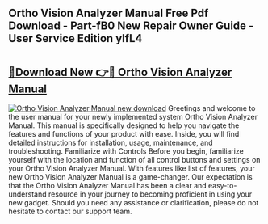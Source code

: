 ## Ortho Vision Analyzer Manual Free Pdf Download - Part-fB0 New Repair Owner Guide - User Service Edition ylfL4

# <h2><a href="http://cf20421.oget.top/?id=Ortho+Vision+Analyzer+Manual">🔗Download New 👉🔴 Ortho Vision Analyzer Manual</a></h2>

[![Ortho Vision Analyzer Manual new download](https://i.imgur.com/5g1atiW.png)](http://cf20421.oget.top/?id=Ortho+Vision+Analyzer+Manual)
Greetings and welcome to the user manual for your newly implemented system Ortho Vision Analyzer Manual. This manual is specifically designed to help you navigate the features and functions of your product with ease. Inside, you will find detailed instructions for installation, usage, maintenance, and troubleshooting. Familiarize with Controls Before you begin, familiarize yourself with the location and function of all control buttons and settings on your Ortho Vision Analyzer Manual. With features like list of features, your new Ortho Vision Analyzer Manual is a game-changer. Our expectation is that the Ortho Vision Analyzer Manual has been a clear and easy-to-understand resource in your journey to becoming proficient in using your new gadget. Should you need any assistance or clarification, please do not hesitate to contact our support team.
